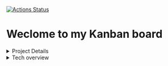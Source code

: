 [![Actions Status](https://github.com/dylanbedetti/kanban/workflows/.github/workflows/backend.yml/badge.svg)](https://github.com/dylanbedetti/kanban/actions)

# Weclome to my Kanban board

<details>
<summary>Project Details</summary>
<br>

# How to run locally?

### backend 

> `npm i && npm db:up && npm run dev`

### frontend

> `npm i && npm run dev`

# TO DO

- [x] Define database schema
- [ ] Build Routes
- [ ] Add github build/testing with postman
- [ ] Update table columns to camelcase
- [ ] [Read the actual trello api](https://developer.atlassian.com/cloud/trello/rest/api-group-actions/)
- [ ] Create all CRUD methods
- [ ] Test backend with Postman
- [ ] Deploy database to AWS? or keep locally? do both?
- [ ] Add stickers to project

# Questions

- **frontend** &#8594; Header.js -> why does this work (e, { name, path }), but not this ({ name, path })????
- **database** &#8594; How to think about mapping database schema to REST API? Should be thinking more about what the frontend will want to request / how user will use the app? Do I want a route for every table for CRUD operations?
- **database** &#8594; is this a legit URI: postgres://${user}:${password}@${host}:${port}/${database}? whats the go with postgres://
- **database** &#8594; direction of database associations? a comment has a single user, or a user has many comments? which table to define assocations?
- **database** &#8594; Should I be using UUID's or just incrementing ids to unique define rows?
- **javascript** &#8594; How to interpret / understand / find documentation on vscode hints like this ![Vscode Documentation](./docs/images/vscodeDocumentation.PNG)
- **endpoints** &#8594; You should want CRUD endpoints for each table (boards, cards, comments, lists, etc), however you also wanna make this data easily accessible for the frontend without having to do 5 or more separate requests - ideally you want to just do a single request based on the board_id and request all the resources that relate to it? I think? also how would you represent this data in the frontend?? big json object? keep it similar to the backend? or make it as easy as possible for the frontend???
- **endpoints** &#8594; Should I make a CRUD class or something? seems like a lot of repetative code for each endpoint.

# Useful Links

[Express Docs](http://expressjs.com/en/api.html#app.use) <br>
[Realational Database Schematic](https://dbdiagram.io/) <br>
[node-postgres docs](https://node-postgres.com/features/connecting) <br>
[Seqeulize](https://sequelize.org/master/manual/model-querying-basics.html) <br>

</details>

<details>
<summary>Tech overview</summary>
<br>

# Database Schema

![Database Schema](./docs/images/databaseSchema.PNG)

# Routes

# Technologies I want to use

- React
- Cypress Testing
- Semantic UI
- SASS
- eslint / prettier
- firebase / cognito
- nodejs backend
- circle CI
- postgres database
- Postman testing
- error logging - sentry?
- secrets manager - aws?

</details>
<br>
